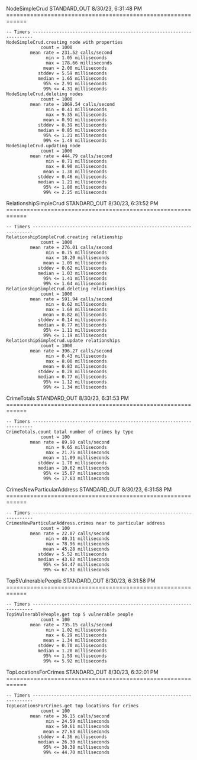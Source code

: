 NodeSimpleCrud STANDARD_OUT
8/30/23, 6:31:48 PM ============================================================

    -- Timers ----------------------------------------------------------------------
    NodeSimpleCrud.creating node with properties
                 count = 1000
             mean rate = 231.52 calls/second
                   min = 1.05 milliseconds
                   max = 178.66 milliseconds
                  mean = 2.00 milliseconds
                stddev = 5.59 milliseconds
                median = 1.65 milliseconds
                  95% <= 2.91 milliseconds
                  99% <= 4.31 milliseconds
    NodeSimpleCrud.deleting nodes
                 count = 1000
             mean rate = 1069.54 calls/second
                   min = 0.41 milliseconds
                   max = 9.35 milliseconds
                  mean = 0.91 milliseconds
                stddev = 0.39 milliseconds
                median = 0.85 milliseconds
                  95% <= 1.21 milliseconds
                  99% <= 1.49 milliseconds
    NodeSimpleCrud.updating node
                 count = 1000
             mean rate = 444.79 calls/second
                   min = 0.71 milliseconds
                   max = 8.90 milliseconds
                  mean = 1.30 milliseconds
                stddev = 0.46 milliseconds
                median = 1.21 milliseconds
                  95% <= 1.80 milliseconds
                  99% <= 2.25 milliseconds



RelationshipSimpleCrud STANDARD_OUT
8/30/23, 6:31:52 PM ============================================================

    -- Timers ----------------------------------------------------------------------
    RelationshipSimpleCrud.creating relationship
                 count = 1000
             mean rate = 276.01 calls/second
                   min = 0.75 milliseconds
                   max = 18.20 milliseconds
                  mean = 1.09 milliseconds
                stddev = 0.62 milliseconds
                median = 1.03 milliseconds
                  95% <= 1.41 milliseconds
                  99% <= 1.64 milliseconds
    RelationshipSimpleCrud.deleting relationships
                 count = 1000
             mean rate = 591.94 calls/second
                   min = 0.62 milliseconds
                   max = 1.69 milliseconds
                  mean = 0.82 milliseconds
                stddev = 0.14 milliseconds
                median = 0.77 milliseconds
                  95% <= 1.11 milliseconds
                  99% <= 1.19 milliseconds
    RelationshipSimpleCrud.update relationships
                 count = 1000
             mean rate = 396.27 calls/second
                   min = 0.43 milliseconds
                   max = 8.00 milliseconds
                  mean = 0.83 milliseconds
                stddev = 0.28 milliseconds
                median = 0.77 milliseconds
                  95% <= 1.12 milliseconds
                  99% <= 1.34 milliseconds



CrimeTotals STANDARD_OUT
8/30/23, 6:31:53 PM ============================================================

    -- Timers ----------------------------------------------------------------------
    CrimeTotals.count total number of crimes by type
                 count = 100
             mean rate = 89.90 calls/second
                   min = 9.65 milliseconds
                   max = 21.75 milliseconds
                  mean = 11.09 milliseconds
                stddev = 1.70 milliseconds
                median = 10.62 milliseconds
                  95% <= 15.07 milliseconds
                  99% <= 17.63 milliseconds



CrimesNewParticularAddress STANDARD_OUT
8/30/23, 6:31:58 PM ============================================================

    -- Timers ----------------------------------------------------------------------
    CrimesNewParticularAddress.crimes near to particular address
                 count = 100
             mean rate = 22.07 calls/second
                   min = 40.31 milliseconds
                   max = 78.96 milliseconds
                  mean = 45.28 milliseconds
                stddev = 5.52 milliseconds
                median = 43.62 milliseconds
                  95% <= 54.47 milliseconds
                  99% <= 67.91 milliseconds



Top5VulnerablePeople STANDARD_OUT
8/30/23, 6:31:58 PM ============================================================

    -- Timers ----------------------------------------------------------------------
    Top5VulnerablePeople.get top 5 vulnerable people
                 count = 100
             mean rate = 735.15 calls/second
                   min = 1.02 milliseconds
                   max = 6.29 milliseconds
                  mean = 1.34 milliseconds
                stddev = 0.70 milliseconds
                median = 1.20 milliseconds
                  95% <= 1.59 milliseconds
                  99% <= 5.92 milliseconds



TopLocationsForCrimes STANDARD_OUT
8/30/23, 6:32:01 PM ============================================================

    -- Timers ----------------------------------------------------------------------
    TopLocationsForCrimes.get top locations for crimes
                 count = 100
             mean rate = 36.15 calls/second
                   min = 24.59 milliseconds
                   max = 50.61 milliseconds
                  mean = 27.63 milliseconds
                stddev = 4.36 milliseconds
                median = 26.30 milliseconds
                  95% <= 38.38 milliseconds
                  99% <= 44.70 milliseconds
